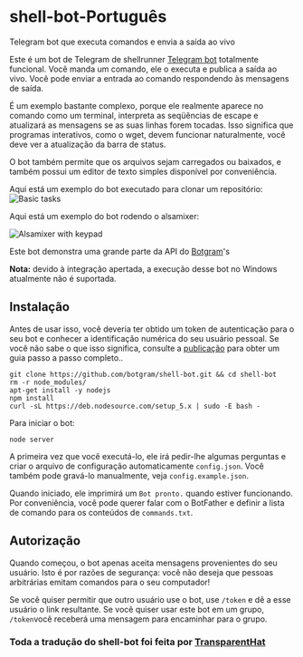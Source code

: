 # shell-bot-Português
Telegram bot que executa comandos e envia a saída ao vivo

Este é um bot de Telegram de shellrunner [Telegram bot][] totalmente funcional. 
Você manda um comando, ele o executa e publica a saída ao vivo. 
Você pode enviar a entrada ao comando respondendo às mensagens de saída.

É um exemplo bastante complexo, porque ele realmente aparece no comando como um terminal, interpreta as seqüências de escape e atualizará as mensagens se as suas linhas forem tocadas. 
Isso significa que programas interativos, como o wget, devem funcionar naturalmente, você deve ver a atualização da barra de status.

O bot também permite que os arquivos sejam carregados ou baixados, e também possui um editor de texto simples disponível por conveniência.

Aqui está um exemplo do bot executado para clonar um repositório:
![Basic tasks](http://i.imgur.com/Xxtoe4G.png)

Aqui está um exemplo do bot rodendo o alsamixer:

![Alsamixer with keypad](http://i.imgur.com/j8aXFLd.png)

Este bot demonstra uma grande parte da API do [Botgram][]'s

**Nota:** devido à integração apertada, a execução desse bot no Windows atualmente não é suportada.

## Instalação

Antes de usar isso, você deveria ter obtido um token de autenticação para o seu bot e conhecer a identificação numérica do seu usuário pessoal. Se você não sabe o que isso significa, consulte a [publicação][] para obter um guia passo a passo completo..

~~~
git clone https://github.com/botgram/shell-bot.git && cd shell-bot 
rm -r node_modules/
apt-get install -y nodejs
npm install
curl -sL https://deb.nodesource.com/setup_5.x | sudo -E bash -
~~~

Para iniciar o bot:

~~~
node server
~~~

A primeira vez que você executá-lo, ele irá pedir-lhe algumas perguntas e criar o arquivo de configuração automaticamente  `config.json`. Você também pode gravá-lo manualmente, veja `config.example.json`.

Quando iniciado, ele imprimirá um  `Bot pronto.` quando estiver funcionando. Por conveniência, você pode querer falar com o BotFather e definir a lista de comando para os conteúdos de `commands.txt`.


## Autorização

Quando começou, o bot apenas aceita mensagens provenientes do seu usuário. Isto é por razões de segurança: você não deseja que pessoas arbitrárias emitam comandos para o seu computador!

Se você quiser permitir que outro usuário use o bot, use `/token` e dê a esse usuário o link resultante. Se você quiser usar este bot em um grupo,
`/token`você receberá uma mensagem para encaminhar para o grupo.

### Toda a tradução do shell-bot foi feita por [TransparentHat][]
[TransparentHat]: https://t.me/hostkilled
[Telegram bot]: https://core.telegram.org/bots
[Botgram]: https://botgram.js.org
[publicação]: https://jmendeth.com/blog/telegram-shell-bot/
